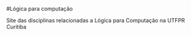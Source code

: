 #Lógica para computação

Site das disciplinas relacionadas a Lógica para Computação na UTFPR Curitiba

